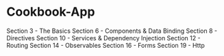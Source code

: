 # Cookbook-App

Section 3 - The Basics
Section 6 - Components & Data Binding
Section 8 - Directives
Section 10 - Services & Dependency Injection
Section 12 - Routing
Section 14 - Observables
Section 16 - Forms
Section 19 - Http
